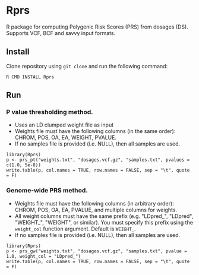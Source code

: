 # Rprs
R package for computing Polygenic Risk Scores (PRS) from dosages (DS).
Supports VCF, BCF and savvy input formats.

## Install
Clone repository using `git clone` and run the following command:
```
R CMD INSTALL Rprs
```

## Run

### P value thresholding method.

- Uses an LD clumped weight file as input
- Weights file must have the following columns (in the same order): CHROM, POS, OA, EA, WEIGHT, PVALUE.
- If no samples file is provided (i.e. NULL), then all samples are used.

```
library(Rprs)
p <- prs_pt("weights.txt", "dosages.vcf.gz", "samples.txt", pvalues = c(1.0, 5e-8))
write.table(p, col.names = TRUE, row.names = FALSE, sep = "\t", quote = F)
```

### Genome-wide PRS method.

- Weights file must have the following columns (in arbitrary order): CHROM, POS, OA, EA, PVALUE, and multiple columns for weights.
- All weight columns must have the same prefix (e.g. "LDpred_", "LDpred", "WEIGHT_", "WEIGHT", or similar). You must specify this prefix using the `weight_col` function argument. Default is `WEIGHT_`.
- If no samples file is provided (i.e. NULL), then all samples are used.

```
library(Rprs)
p <- prs_gw("weights.txt", "dosages.vcf.gz", "samples.txt", pvalue = 1.0, weight_col = "LDpred_")
write.table(p, col.names = TRUE, row.names = FALSE, sep = "\t", quote = F)
```
